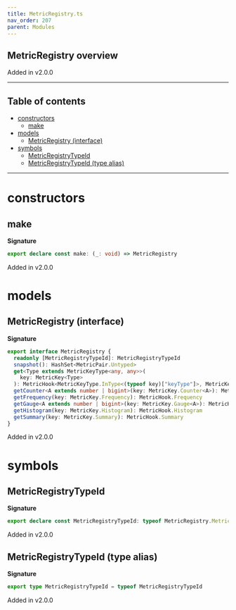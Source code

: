 ```yaml
---
title: MetricRegistry.ts
nav_order: 207
parent: Modules
---
```


## MetricRegistry overview

Added in v2.0.0

---

<h2 class="text-delta">Table of contents</h2>

- [constructors](#constructors)
  - [make](#make)
- [models](#models)
  - [MetricRegistry (interface)](#metricregistry-interface)
- [symbols](#symbols)
  - [MetricRegistryTypeId](#metricregistrytypeid)
  - [MetricRegistryTypeId (type alias)](#metricregistrytypeid-type-alias)

---

# constructors

## make

**Signature**

```ts
export declare const make: (_: void) => MetricRegistry
```

Added in v2.0.0

# models

## MetricRegistry (interface)

**Signature**

```ts
export interface MetricRegistry {
  readonly [MetricRegistryTypeId]: MetricRegistryTypeId
  snapshot(): HashSet<MetricPair.Untyped>
  get<Type extends MetricKeyType<any, any>>(
    key: MetricKey<Type>
  ): MetricHook<MetricKeyType.InType<(typeof key)["keyType"]>, MetricKeyType.OutType<(typeof key)["keyType"]>>
  getCounter<A extends number | bigint>(key: MetricKey.Counter<A>): MetricHook.Counter<A>
  getFrequency(key: MetricKey.Frequency): MetricHook.Frequency
  getGauge<A extends number | bigint>(key: MetricKey.Gauge<A>): MetricHook.Gauge<A>
  getHistogram(key: MetricKey.Histogram): MetricHook.Histogram
  getSummary(key: MetricKey.Summary): MetricHook.Summary
}
```

Added in v2.0.0

# symbols

## MetricRegistryTypeId

**Signature**

```ts
export declare const MetricRegistryTypeId: typeof MetricRegistry.MetricRegistryTypeId
```

Added in v2.0.0

## MetricRegistryTypeId (type alias)

**Signature**

```ts
export type MetricRegistryTypeId = typeof MetricRegistryTypeId
```

Added in v2.0.0
